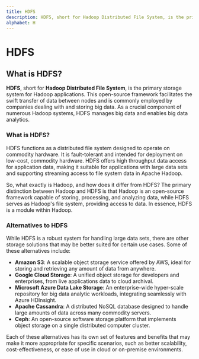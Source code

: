```yaml
---
title: HDFS
description: HDFS, short for Hadoop Distributed File System, is the primary storage system for Hadoop applications. This open-source framework facilitates the swift transfer of data between nodes and is commonly employed by companies dealing with and storing big data.
alphabet: H
---
```


# HDFS

## What is HDFS?

**HDFS**, short for **Hadoop Distributed File System**, is the primary storage system for Hadoop applications. This open-source framework facilitates the swift transfer of data between nodes and is commonly employed by companies dealing with and storing big data. As a crucial component of numerous Hadoop systems, HDFS manages big data and enables big data analytics.

### What is HDFS?

HDFS functions as a distributed file system designed to operate on commodity hardware. It is fault-tolerant and intended for deployment on low-cost, commodity hardware. HDFS offers high throughput data access for application data, making it suitable for applications with large data sets and supporting streaming access to file system data in Apache Hadoop.

So, what exactly is Hadoop, and how does it differ from HDFS? The primary distinction between Hadoop and HDFS is that Hadoop is an open-source framework capable of storing, processing, and analyzing data, while HDFS serves as Hadoop's file system, providing access to data. In essence, HDFS is a module within Hadoop.

### Alternatives to HDFS

While HDFS is a robust system for handling large data sets, there are other storage solutions that may be better suited for certain use cases. Some of these alternatives include:

- **Amazon S3**: A scalable object storage service offered by AWS, ideal for storing and retrieving any amount of data from anywhere.
- **Google Cloud Storage**: A unified object storage for developers and enterprises, from live applications data to cloud archival.
- **Microsoft Azure Data Lake Storage**: An enterprise-wide hyper-scale repository for big data analytic workloads, integrating seamlessly with Azure HDInsight.
- **Apache Cassandra**: A distributed NoSQL database designed to handle large amounts of data across many commodity servers.
- **Ceph**: An open-source software storage platform that implements object storage on a single distributed computer cluster.

Each of these alternatives has its own set of features and benefits that may make it more appropriate for specific scenarios, such as better scalability, cost-effectiveness, or ease of use in cloud or on-premise environments.
